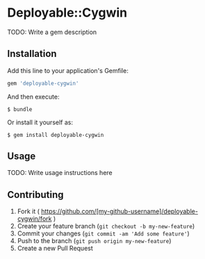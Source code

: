 # Deployable::Cygwin

TODO: Write a gem description

## Installation

Add this line to your application's Gemfile:

```ruby
gem 'deployable-cygwin'
```

And then execute:

    $ bundle

Or install it yourself as:

    $ gem install deployable-cygwin

## Usage

TODO: Write usage instructions here

## Contributing

1. Fork it ( https://github.com/[my-github-username]/deployable-cygwin/fork )
2. Create your feature branch (`git checkout -b my-new-feature`)
3. Commit your changes (`git commit -am 'Add some feature'`)
4. Push to the branch (`git push origin my-new-feature`)
5. Create a new Pull Request
